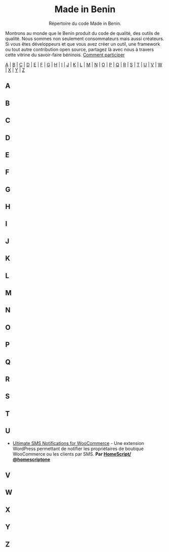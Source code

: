 <h1 align="center">
Made in Benin
</h1>
<p align="center">
Répertoire du code Made in Benin.
</p>

Montrons au monde que le Benin produit du code de qualité, des outils de qualité. Nous sommes non seulement consommateurs mais aussi créateurs. Si vous êtes développeurs et que vous avez créer un outil, une framework ou tout autre contribution open source, partagez là avec nous à travers cette vitrine du savoir-faire béninois. [Comment participer](contributing.md)

[A](#A) | [B](#B) | [C](#C) | [D](#D) | [E](#E) | [F](#F) | [G](#G) | [H](#H) | [I](#I) | [J](#J) | [K](#K) | [L](#L) | [M](#M) | [N](#N) | [O](#O) | [P](#P) | [Q](#Q) | [R](#R) | [S](#S) | [T](#T) | [U](#U) | [V](#V) | [W](#W) | [X](#X) | [Y](#Y) | [Z](#Z)

## <a name="A"> </a>A

## <a name="B"> </a>B


## <a name="C"> </a>C

## <a name="D"> </a>D


## <a name="E"> </a>E


## <a name="F"> </a>F


## <a name="G"> </a>G


## <a name="H"> </a>H


## <a name="I"> </a>I

## <a name="J"> </a>J


## <a name="K"> </a>K


## <a name="L"> </a>L

## <a name="M"> </a>M

## <a name="N"> </a>N

## <a name="O"> </a>O

## <a name="P"> </a>P

## <a name="Q"> </a>Q

## <a name="R"> </a>R

## <a name="S"> </a>S

## <a name="T"> </a>T

## <a name="U"> </a>U

* [Ultimate SMS Notifications for WooCommerce](https://wordpress.org/plugins/ultimate-sms-notifications/) - Une extension WordPress permettant de notifier les propriétaires de boutique WooCommerce ou les clients par SMS. **Par [HomeScript/ @homescriptone](https://twitter.com/homescriptone)**

## <a name="V"> </a>V

## <a name="W"> </a>W

## <a name="X"> </a>X

## <a name="Y"> </a>Y

## <a name="Z"> </a>Z
